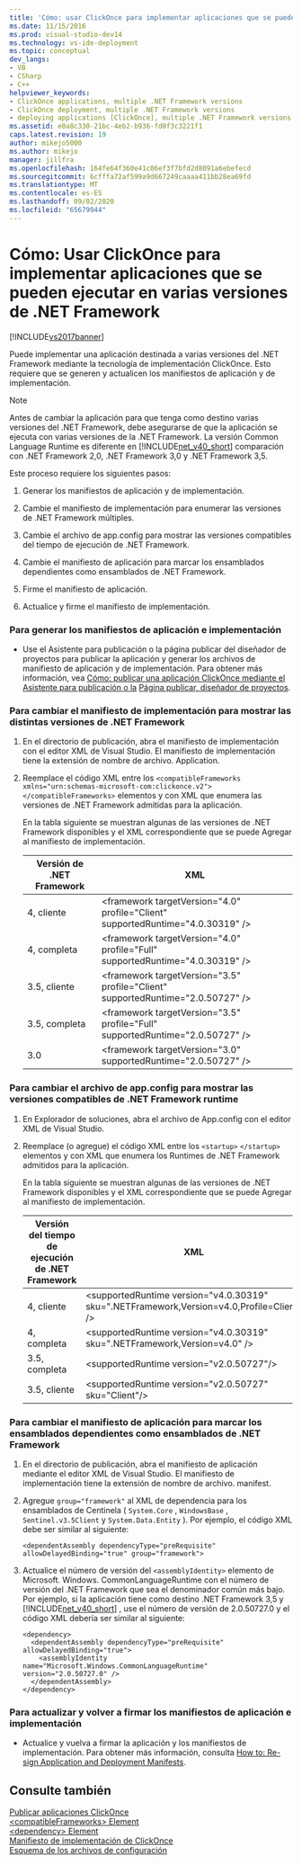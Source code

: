 ```yaml
---
title: 'Cómo: usar ClickOnce para implementar aplicaciones que se pueden ejecutar en varias versiones del .NET Framework | Microsoft Docs'
ms.date: 11/15/2016
ms.prod: visual-studio-dev14
ms.technology: vs-ide-deployment
ms.topic: conceptual
dev_langs:
- VB
- CSharp
- C++
helpviewer_keywords:
- ClickOnce applications, multiple .NET Framework versions
- ClickOnce deployment, multiple .NET Framework versions
- deploying applications [ClickOnce], multiple .NET Framework versions
ms.assetid: e0a8c330-21bc-4eb2-b936-fd0f3c3221f1
caps.latest.revision: 19
author: mikejo5000
ms.author: mikejo
manager: jillfra
ms.openlocfilehash: 164fe64f360e41c06ef3f7bfd2d8091a6ebefecd
ms.sourcegitcommit: 6cfffa72af599a9d667249caaaa411bb28ea69fd
ms.translationtype: MT
ms.contentlocale: es-ES
ms.lasthandoff: 09/02/2020
ms.locfileid: "65679944"
---
```

# <a name="how-to-use-clickonce-to-deploy-applications-that-can-run-on-multiple-versions-of-the-net-framework"></a>Cómo: Usar ClickOnce para implementar aplicaciones que se pueden ejecutar en varias versiones de .NET Framework
[!INCLUDE[vs2017banner](../includes/vs2017banner.md)]

Puede implementar una aplicación destinada a varias versiones del .NET Framework mediante la tecnología de implementación ClickOnce. Esto requiere que se generen y actualicen los manifiestos de aplicación y de implementación.  
  
> [!NOTE]
> Antes de cambiar la aplicación para que tenga como destino varias versiones del .NET Framework, debe asegurarse de que la aplicación se ejecuta con varias versiones de la .NET Framework. La versión Common Language Runtime es diferente en [!INCLUDE[net_v40_short](../includes/net-v40-short-md.md)] comparación con .NET Framework 2,0, .NET Framework 3,0 y .NET Framework 3,5.  
  
 Este proceso requiere los siguientes pasos:  
  
1. Generar los manifiestos de aplicación y de implementación.  
  
2. Cambie el manifiesto de implementación para enumerar las versiones de .NET Framework múltiples.  
  
3. Cambie el archivo de app.config para mostrar las versiones compatibles del tiempo de ejecución de .NET Framework.  
  
4. Cambie el manifiesto de aplicación para marcar los ensamblados dependientes como ensamblados de .NET Framework.  
  
5. Firme el manifiesto de aplicación.  
  
6. Actualice y firme el manifiesto de implementación.  
  
### <a name="to-generate-the-application-and-deployment-manifests"></a>Para generar los manifiestos de aplicación e implementación  
  
- Use el Asistente para publicación o la página publicar del diseñador de proyectos para publicar la aplicación y generar los archivos de manifiesto de aplicación y de implementación. Para obtener más información, vea [Cómo: publicar una aplicación ClickOnce mediante el Asistente para publicación o la](../deployment/how-to-publish-a-clickonce-application-using-the-publish-wizard.md) [Página publicar, diseñador de proyectos](../ide/reference/publish-page-project-designer.md).  
  
### <a name="to-change-the-deployment-manifest-to-list-the-multiple-net-framework-versions"></a>Para cambiar el manifiesto de implementación para mostrar las distintas versiones de .NET Framework  
  
1. En el directorio de publicación, abra el manifiesto de implementación con el editor XML de Visual Studio. El manifiesto de implementación tiene la extensión de nombre de archivo. Application.  
  
2. Reemplace el código XML entre los `<compatibleFrameworks xmlns="urn:schemas-microsoft-com:clickonce.v2">` `</compatibleFrameworks>` elementos y con XML que enumera las versiones de .NET Framework admitidas para la aplicación.  
  
     En la tabla siguiente se muestran algunas de las versiones de .NET Framework disponibles y el XML correspondiente que se puede Agregar al manifiesto de implementación.  
  
    |Versión de .NET Framework|XML|  
    |----------------------------|---------|  
    |4, cliente|\<framework targetVersion="4.0" profile="Client" supportedRuntime="4.0.30319" />|  
    |4, completa|\<framework targetVersion="4.0" profile="Full" supportedRuntime="4.0.30319" />|  
    |3.5, cliente|\<framework targetVersion="3.5" profile="Client" supportedRuntime="2.0.50727" />|  
    |3.5, completa|\<framework targetVersion="3.5" profile="Full" supportedRuntime="2.0.50727" />|  
    |3.0|\<framework targetVersion="3.0" supportedRuntime="2.0.50727" />|  
  
### <a name="to-change-the-appconfig-file-to-list-the-compatible-net-framework-runtime-versions"></a>Para cambiar el archivo de app.config para mostrar las versiones compatibles de .NET Framework runtime  
  
1. En Explorador de soluciones, abra el archivo de App.config con el editor XML de Visual Studio.  
  
2. Reemplace (o agregue) el código XML entre los `<startup>` `</startup>` elementos y con XML que enumera los Runtimes de .NET Framework admitidos para la aplicación.  
  
     En la tabla siguiente se muestran algunas de las versiones de .NET Framework disponibles y el XML correspondiente que se puede Agregar al manifiesto de implementación.  
  
    |Versión del tiempo de ejecución de .NET Framework|XML|  
    |------------------------------------|---------|  
    |4, cliente|\<supportedRuntime version="v4.0.30319" sku=".NETFramework,Version=v4.0,Profile=Client" />|  
    |4, completa|\<supportedRuntime version="v4.0.30319" sku=".NETFramework,Version=v4.0" />|  
    |3.5, completa|\<supportedRuntime version="v2.0.50727"/>|  
    |3.5, cliente|\<supportedRuntime version="v2.0.50727" sku="Client"/>|  
  
### <a name="to-change-the-application-manifest-to-mark-dependent-assemblies-as-net-framework-assemblies"></a>Para cambiar el manifiesto de aplicación para marcar los ensamblados dependientes como ensamblados de .NET Framework  
  
1. En el directorio de publicación, abra el manifiesto de aplicación mediante el editor XML de Visual Studio. El manifiesto de implementación tiene la extensión de nombre de archivo. manifest.  
  
2. Agregue `group="framework"` al XML de dependencia para los ensamblados de Centinela ( `System.Core` , `WindowsBase` , `Sentinel.v3.5Client` y `System.Data.Entity` ). Por ejemplo, el código XML debe ser similar al siguiente:  
  
    ```  
    <dependentAssembly dependencyType="preRequisite" allowDelayedBinding="true" group="framework">  
    ```  
  
3. Actualice el número de versión del `<assemblyIdentity>` elemento de Microsoft. Windows. CommonLanguageRuntime con el número de versión del .NET Framework que sea el denominador común más bajo. Por ejemplo, si la aplicación tiene como destino .NET Framework 3,5 y [!INCLUDE[net_v40_short](../includes/net-v40-short-md.md)] , use el número de versión de 2.0.50727.0 y el código XML debería ser similar al siguiente:  
  
    ```  
    <dependency>  
      <dependentAssembly dependencyType="preRequisite" allowDelayedBinding="true">  
        <assemblyIdentity name="Microsoft.Windows.CommonLanguageRuntime" version="2.0.50727.0" />  
      </dependentAssembly>  
    </dependency>  
    ```  
  
### <a name="to-update-and-re-sign-the-application-and-deployment-manifests"></a>Para actualizar y volver a firmar los manifiestos de aplicación e implementación  
  
- Actualice y vuelva a firmar la aplicación y los manifiestos de implementación. Para obtener más información, consulta [How to: Re-sign Application and Deployment Manifests](../deployment/how-to-re-sign-application-and-deployment-manifests.md).  
  
## <a name="see-also"></a>Consulte también  
 [Publicar aplicaciones ClickOnce](../deployment/publishing-clickonce-applications.md)   
 [\<compatibleFrameworks> Element](../deployment/compatibleframeworks-element-clickonce-deployment.md)   
 [\<dependency> Element](../deployment/dependency-element-clickonce-application.md)   
 [Manifiesto de implementación de ClickOnce](../deployment/clickonce-deployment-manifest.md)   
 [Esquema de los archivos de configuración](https://msdn.microsoft.com/library/69003d39-dc8a-460c-a6be-e6d93e690b38)
